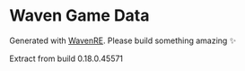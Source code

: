 # Waven Game Data
Generated with [WavenRE](https://github.com/Daweyy/WavenRE).
Please build something amazing ✨

Extract from build 0.18.0.45571